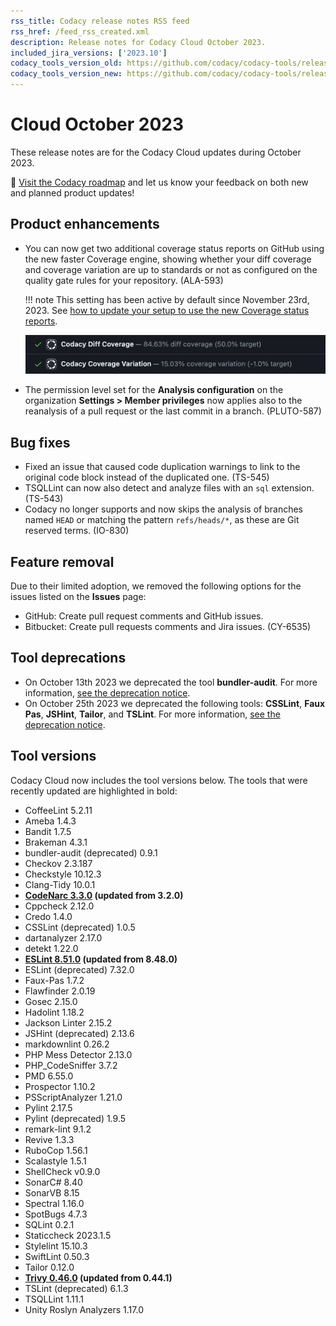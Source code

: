 ```yaml
---
rss_title: Codacy release notes RSS feed
rss_href: /feed_rss_created.xml
description: Release notes for Codacy Cloud October 2023.
included_jira_versions: ['2023.10']
codacy_tools_version_old: https://github.com/codacy/codacy-tools/releases/tag/7.10.32
codacy_tools_version_new: https://github.com/codacy/codacy-tools/releases/tag/7.10.80
---
```


# Cloud October 2023

These release notes are for the Codacy Cloud updates during October 2023.

📢 [Visit the Codacy roadmap](https://roadmap.codacy.com) and <span class="skip-vale">let us know</span> your feedback on both new and planned product updates!

## Product enhancements

-   You can now get two additional coverage status reports on GitHub using the new faster Coverage engine, showing whether your diff coverage and coverage variation are up to standards or not as configured on the quality gate rules for your repository. (ALA-593)

    !!! note
        This setting has been active by default since November 23rd, 2023. See [how to update your setup to use the new Coverage status reports](./cloud-2023-11-23-new-coverage-engine-status-checks.md).

    ![New Coverage status report](../images/ala-593.png)

-   The permission level set for the **Analysis configuration** on the organization **Settings > Member privileges** now applies also to the reanalysis of a pull request or the last commit in a branch. (PLUTO-587)

## Bug fixes

-   Fixed an issue that caused code duplication warnings to link to the original code block instead of the duplicated one. (TS-545)
-   TSQLLint can now also detect and analyze files with an `sql` extension. (TS-543)
-   Codacy no longer supports and now skips the analysis of branches named `HEAD` or matching the pattern `refs/heads/*`, as these are Git reserved terms. (IO-830)

## Feature removal

Due to their limited adoption, we removed the following options for the issues listed on the **Issues** page:

-   GitHub: Create pull request comments and GitHub issues.
-   Bitbucket: Create pull requests comments and Jira issues. (CY-6535)

## Tool deprecations

-   On October 13th 2023 we deprecated the tool **bundler-audit**. For more information, [see the deprecation notice](./cloud-2023-10-13-bundler-audit-deprecation.md).
-   On October 25th 2023 we deprecated the following tools: **CSSLint**, **Faux Pas**, **JSHint**, **Tailor**, and **TSLint**. For more information, [see the deprecation notice](./cloud-2023-10-25-csslint-jshint-fauxpas-tailor-tslint-deprecation.md).

## Tool versions

Codacy Cloud now includes the tool versions below. The tools that were recently updated are highlighted in bold:

-   CoffeeLint 5.2.11
-   Ameba 1.4.3
-   Bandit 1.7.5
-   Brakeman 4.3.1
-   bundler-audit (deprecated) 0.9.1
-   Checkov 2.3.187
-   Checkstyle 10.12.3
-   Clang-Tidy 10.0.1
-   **[CodeNarc 3.3.0](https://github.com/CodeNarc/CodeNarc/blob/master/CHANGELOG.md) (updated from 3.2.0)**
-   Cppcheck 2.12.0
-   Credo 1.4.0
-   CSSLint (deprecated) 1.0.5
-   dartanalyzer 2.17.0
-   detekt 1.22.0
-   **[ESLint 8.51.0](https://github.com/eslint/eslint/releases/tag/v8.51.0) (updated from 8.48.0)**
-   ESLint (deprecated) 7.32.0
-   Faux-Pas 1.7.2
-   Flawfinder 2.0.19
-   Gosec 2.15.0
-   Hadolint 1.18.2
-   Jackson Linter 2.15.2
-   JSHint (deprecated) 2.13.6
-   markdownlint 0.26.2
-   PHP Mess Detector 2.13.0
-   PHP_CodeSniffer 3.7.2
-   PMD 6.55.0
-   Prospector 1.10.2
-   PSScriptAnalyzer 1.21.0
-   Pylint 2.17.5
-   Pylint (deprecated) 1.9.5
-   remark-lint 9.1.2
-   Revive 1.3.3
-   RuboCop 1.56.1
-   Scalastyle 1.5.1
-   ShellCheck v0.9.0
-   SonarC# 8.40
-   SonarVB 8.15
-   Spectral 1.16.0
-   SpotBugs 4.7.3
-   SQLint 0.2.1
-   Staticcheck 2023.1.5
-   Stylelint 15.10.3
-   SwiftLint 0.50.3
-   Tailor 0.12.0
-   **[Trivy 0.46.0](https://github.com/aquasecurity/trivy/releases/tag/v0.46.0) (updated from 0.44.1)**
-   TSLint (deprecated) 6.1.3
-   TSQLLint 1.11.1
-   Unity Roslyn Analyzers 1.17.0
